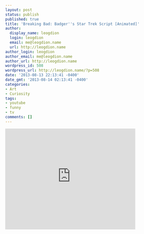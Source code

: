 ```yaml
---
layout: post
status: publish
published: true
title: 'Breaking Bad: Badger''s Star Trek Script [Animated]'
author:
  display_name: leogdion
  login: leogdion
  email: me@leogdion.name
  url: http://leogdion.name
author_login: leogdion
author_email: me@leogdion.name
author_url: http://leogdion.name
wordpress_id: 508
wordpress_url: http://leogdion.name/?p=508
date: '2013-08-13 22:13:41 -0400'
date_gmt: '2013-08-14 02:13:41 -0400'
categories:
- Art
- Curiosity
tags:
- youtube
- funny
- tv
comments: []
---
```

<p><iframe src="http:&#47;&#47;video.vulture.com&#47;video&#47;Breaking-Bad-Star-Trek-Scene-An&#47;player?layout=compact&amp;read_more=1" height="322" width="416" frameborder="0" scrolling="no"><&#47;iframe></p>
<p>One of the best parts of Sunday's <a href="http:&#47;&#47;www.amctv.com&#47;shows&#47;breaking-bad" target="_blank">Breaking Bad</a>&nbsp;<a href="http:&#47;&#47;www.vulture.com&#47;2013&#47;08&#47;best-of-breaking-bad-recaps-blood-money.html" target="_blank">episode</a>, was listening to Badger's script idea for Star Trek. If you want a good laugh, check out <a href="http:&#47;&#47;www.vulture.com&#47;2013&#47;08&#47;breaking-bad-badger-star-trek-story-animated.html" target="_blank">this animation</a> from Vulture.</p>
<p><a href="http:&#47;&#47;www.vulture.com&#47;2013&#47;08&#47;breaking-bad-badger-star-trek-story-animated.html" target="_blank">[Vulture]</a></p>
